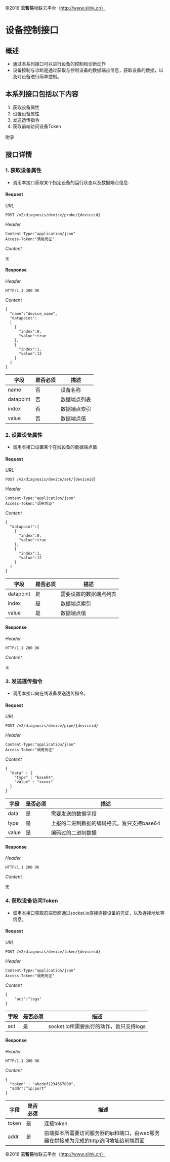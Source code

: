 ©2016  **云智易**物联云平台（http://www.xlink.cn）


# 设备控制接口

## 概述

* 通过本系列接口可以进行设备的控制和诊断动作
* 设备控制与诊断是通过获取与控制设备的数据端点信息，获取设备的数据，以及对设备进行简单控制。

## 本系列接口包括以下内容

1. 获取设备属性
2. 设置设备属性
3. 发送透传指令
4. 获取前端访问设备Token

附录

## 接口详情

### 1. 获取设备属性

* 调用本接口获取某个指定设备的运行状态以及数据端点信息.

#### Request

*URL*

    POST /v2/diagnosis/device/probe/{deviceid}

*Header*

    Content-Type:"application/json"
    Access-Token:"调用凭证"

*Content*

    无

#### Response

*Header*

    HTTP/1.1 200 OK

*Content*

    {
      "name":"device_name",
      "datapoint":
      [
        {
          "index":0,
          "value":true
        },
        {
          "index":1,
          "value":12
        }
      ]
    }

| 字段 | 是否必须 | 描述 |
| --- | --- | --- |
| name | 否 | 设备名称 |
| datapoint | 否 | 数据端点列表 |
| index | 否 | 数据端点索引 |
| value | 否 | 数据端点值 |

### 2. 设置设备属性

* 调用本接口设置某个在线设备的数据端点值

#### Request

*URL*

    POST /v2/diagnosis/device/set/{deviceid}

*Header*

    Content-Type:"application/json"
    Access-Token:"调用凭证"

*Content*
```
{
  "datapoint":[
    {
      "index":0,
      "value":true
    },
    {
      "index":1,
      "value":12
    }
  ]
}
```
| 字段 | 是否必须 | 描述 |
| --- | --- | --- |
| datapoint | 是 | 需要设置的数据端点列表 |
| index | 是 | 数据端点索引 |
| value | 是 | 数据端点值 |

#### Response

*Header*

    HTTP/1.1 200 OK

*Content*

    无

### 3. 发送透传指令

* 调用本接口向在线设备发送透传指令。

#### Request

*URL*

    POST /v2/diagnosis/device/pipe/{deviceid}

*Header*

    Content-Type:"application/json"
    Access-Token:"调用凭证"

*Content*
```
{
  "data" : {
    "type" : "base64",
    "value" : "xxxxx"
  }
}
```
| 字段 | 是否必须 | 描述 |
| --- | --- | --- |
| data | 是 | 需要发送的数据字段 |
| type | 是 | 上报的二进制数据的编码格式。暂只支持base64 |
| value | 是 | 编码过的二进制数据 |

#### Response

*Header*

    HTTP/1.1 200 OK

*Content*

    无

### 4. 获取设备访问Token

* 调用本接口获取前端页面通过socket.io直接连接设备的凭证，以及连接地址等信息。

#### Request

*URL*

    POST /v2/diagnosis/device/token/{deviceid}

*Header*

    Content-Type:"application/json"
    Access-Token:"调用凭证"

*Content*
```
{
    "act":"logs"
}
```
| 字段 | 是否必须 | 描述 |
| --- | --- | --- |
| act | 是 | socket.io所需要执行的动作，暂只支持logs |

#### Response

*Header*

    HTTP/1.1 200 OK

*Content*

```
{
  "token" : "abcdef1234567890",
  "addr":”ip:port”
}
```
| 字段 | 是否必须 | 描述 |
| --- | --- | --- |
| token | 是 | 连接token |
| addr | 是 | 前端脚本所需要访问服务器的ip和端口，由web服务器在拼接成为完成的http访问地址给前端页面 |


©2016  **云智易**物联云平台（http://www.xlink.cn）
